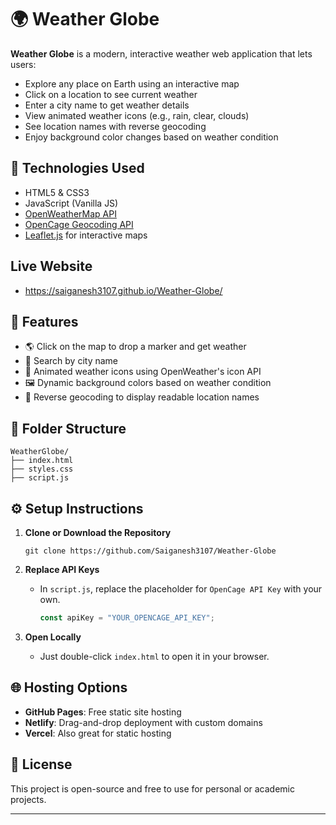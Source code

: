 # 🌍 Weather Globe

**Weather Globe** is a modern, interactive weather web application that lets users:
- Explore any place on Earth using an interactive map
- Click on a location to see current weather
- Enter a city name to get weather details
- View animated weather icons (e.g., rain, clear, clouds)
- See location names with reverse geocoding
- Enjoy background color changes based on weather condition

## 🔧 Technologies Used

- HTML5 & CSS3
- JavaScript (Vanilla JS)
- [OpenWeatherMap API](https://openweathermap.org/)
- [OpenCage Geocoding API](https://opencagedata.com/)
- [Leaflet.js](https://leafletjs.com/) for interactive maps

## Live Website
 - https://saiganesh3107.github.io/Weather-Globe/

## 🚀 Features

- 🌎 Click on the map to drop a marker and get weather
- 📍 Search by city name
- 📸 Animated weather icons using OpenWeather's icon API
- 🖼 Dynamic background colors based on weather condition
- 🎯 Reverse geocoding to display readable location names

## 📁 Folder Structure

```
WeatherGlobe/
├── index.html
├── styles.css
├── script.js
```

## ⚙️ Setup Instructions

1. **Clone or Download the Repository**
   ```
   git clone https://github.com/Saiganesh3107/Weather-Globe
   ```

2. **Replace API Keys**
   - In `script.js`, replace the placeholder for `OpenCage API Key` with your own.
     ```js
     const apiKey = "YOUR_OPENCAGE_API_KEY";
     ```

3. **Open Locally**
   - Just double-click `index.html` to open it in your browser.

## 🌐 Hosting Options

- **GitHub Pages**: Free static site hosting
- **Netlify**: Drag-and-drop deployment with custom domains
- **Vercel**: Also great for static hosting

## 📜 License

This project is open-source and free to use for personal or academic projects.

---
